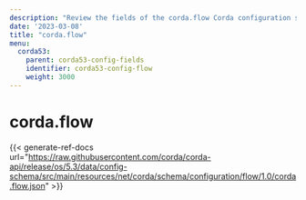 ```yaml
---
description: "Review the fields of the corda.flow Corda configuration section."
date: '2023-03-08'
title: "corda.flow"
menu:
  corda53:
    parent: corda53-config-fields
    identifier: corda53-config-flow
    weight: 3000
---
```

# corda.flow

{{< generate-ref-docs url="https://raw.githubusercontent.com/corda/corda-api/release/os/5.3/data/config-schema/src/main/resources/net/corda/schema/configuration/flow/1.0/corda.flow.json" >}}
